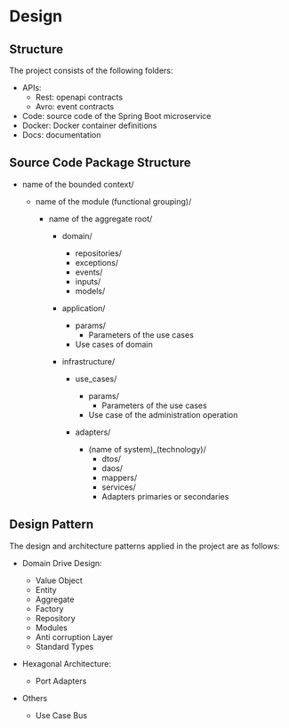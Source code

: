 
# Design


## Structure

The project consists of the following folders:

* APIs: 
  * Rest: openapi contracts
  * Avro: event contracts
* Code: source code of the Spring Boot microservice
* Docker: Docker container definitions
* Docs: documentation


## Source Code Package Structure

* name of the bounded context/

  * name of the module (functional grouping)/
  
    * name of the aggregate root/
    
      * domain/
        * repositories/
        * exceptions/
        * events/
        * inputs/
        * models/

      * application/
        * params/
          * Parameters of the use cases
        * Use cases of domain 

      * infrastructure/
        * use_cases/
          * params/
            * Parameters of the use cases
          * Use case of the administration operation

        * adapters/
          * (name of system)_(technology)/
            * dtos/
            * daos/
            * mappers/
            * services/
            * Adapters primaries or secondaries

## Design Pattern

The design and architecture patterns applied in the project are as follows:

* Domain Drive Design:
  * Value Object
  * Entity
  * Aggregate
  * Factory
  * Repository
  * Modules
  * Anti corruption Layer
  * Standard Types

* Hexagonal Architecture:
  * Port Adapters

* Others
  * Use Case Bus
